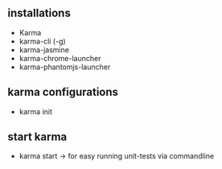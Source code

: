 ## installations
- Karma
- karma-cli (-g)
- karma-jasmine
- karma-chrome-launcher
- karma-phantomjs-launcher

## karma configurations
- karma init

## start karma
- karma start
-> for easy running unit-tests via commandline